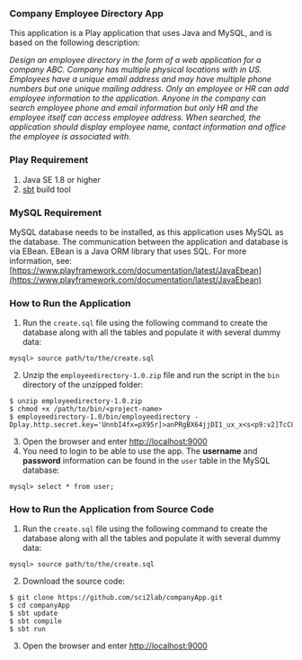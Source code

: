### Company Employee Directory App

This application is a Play application that uses Java and MySQL, and is based on the following description:

_Design an employee directory in the form of a web application for a company ABC. Company has multiple physical locations with in US. Employees have a unique email address and may have multiple phone numbers but one unique mailing address. Only an employee or HR can add employee information to the application. Anyone in the company can search employee phone and email information but only HR and the employee itself can access employee address.  When searched, the application should display employee name, contact information and  office the employee is associated with._

### Play Requirement
1. Java SE 1.8 or higher
2. [sbt](https://www.scala-sbt.org/download.html?_ga=2.252241996.410877668.1573953266-1944032210.1571247971) build tool

### MySQL Requirement
MySQL database needs to be installed, as this application uses MySQL as the database. The communication between the application and database is via EBean. EBean is a Java ORM library that uses SQL. For more information, see:
[https://www.playframework.com/documentation/latest/JavaEbean](https://www.playframework.com/documentation/latest/JavaEbean)

### How to Run the Application
1. Run the `create.sql` file using the following command to create the database along with all the tables and populate it with several dummy data:
```
mysql> source path/to/the/create.sql
```
2. Unzip the `employeedirectory-1.0.zip` file and run the script in the `bin` directory of the unzipped folder:
```
$ unzip employeedirectory-1.0.zip
$ chmod +x /path/to/bin/<project-name>
$ employeedirectory-1.0/bin/employeedirectory -Dplay.http.secret.key='UnnbI4fx=pX95r]>anPRgBX64jjDI1_ux_x<s<p9:v2]TcC8=fe>I5HD21N@neI/'
```
3. Open the browser and enter <http://localhost:9000>
4. You need to login to be able to use the app. The **username** and **password** information can be found in the `user` table in the MySQL database:
```
mysql> select * from user;
```
### How to Run the Application from Source Code
1. Run the `create.sql` file using the following command to create the database along with all the tables and populate it with several dummy data:
```
mysql> source path/to/the/create.sql
```
2. Download the source code:
```
$ git clone https://github.com/sci2lab/companyApp.git
$ cd companyApp
$ sbt update
$ sbt compile
$ sbt run
```
3. Open the browser and enter <http://localhost:9000>

